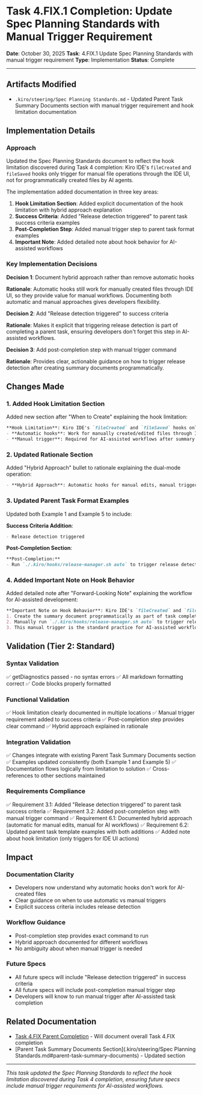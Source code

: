 # Task 4.FIX.1 Completion: Update Spec Planning Standards with Manual Trigger Requirement

**Date**: October 30, 2025
**Task**: 4.FIX.1 Update Spec Planning Standards with manual trigger requirement
**Type**: Implementation
**Status**: Complete

---

## Artifacts Modified

- `.kiro/steering/Spec Planning Standards.md` - Updated Parent Task Summary Documents section with manual trigger requirement and hook limitation documentation

## Implementation Details

### Approach

Updated the Spec Planning Standards document to reflect the hook limitation discovered during Task 4 completion: Kiro IDE's `fileCreated` and `fileSaved` hooks only trigger for manual file operations through the IDE UI, not for programmatically created files by AI agents.

The implementation added documentation in three key areas:

1. **Hook Limitation Section**: Added explicit documentation of the hook limitation with hybrid approach explanation
2. **Success Criteria**: Added "Release detection triggered" to parent task success criteria examples
3. **Post-Completion Step**: Added manual trigger step to parent task format examples
4. **Important Note**: Added detailed note about hook behavior for AI-assisted workflows

### Key Implementation Decisions

**Decision 1**: Document hybrid approach rather than remove automatic hooks

**Rationale**: Automatic hooks still work for manually created files through IDE UI, so they provide value for manual workflows. Documenting both automatic and manual approaches gives developers flexibility.

**Decision 2**: Add "Release detection triggered" to success criteria

**Rationale**: Makes it explicit that triggering release detection is part of completing a parent task, ensuring developers don't forget this step in AI-assisted workflows.

**Decision 3**: Add post-completion step with manual trigger command

**Rationale**: Provides clear, actionable guidance on how to trigger release detection after creating summary documents programmatically.

## Changes Made

### 1. Added Hook Limitation Section

Added new section after "When to Create" explaining the hook limitation:

```markdown
**Hook Limitation**: Kiro IDE's `fileCreated` and `fileSaved` hooks only trigger for manual file operations through the IDE UI, not for programmatically created files by AI agents. This requires a hybrid approach:
- **Automatic hooks**: Work for manually created/edited files through IDE UI
- **Manual trigger**: Required for AI-assisted workflows after summary document creation
```

### 2. Updated Rationale Section

Added "Hybrid Approach" bullet to rationale explaining the dual-mode operation:

```markdown
- **Hybrid Approach**: Automatic hooks for manual edits, manual trigger for AI workflows ensures release detection works in all scenarios.
```

### 3. Updated Parent Task Format Examples

Updated both Example 1 and Example 5 to include:

**Success Criteria Addition**:
```markdown
- Release detection triggered
```

**Post-Completion Section**:
```markdown
**Post-Completion:**
- Run `./.kiro/hooks/release-manager.sh auto` to trigger release detection
```

### 4. Added Important Note on Hook Behavior

Added detailed note after "Forward-Looking Note" explaining the workflow for AI-assisted development:

```markdown
**Important Note on Hook Behavior**: Kiro IDE's `fileCreated` and `fileSaved` hooks only trigger for manual file operations through the IDE UI, not for programmatically created files by AI agents. When working with AI agents to create summary documents:
1. Create the summary document programmatically as part of task completion
2. Manually run `./.kiro/hooks/release-manager.sh auto` to trigger release detection
3. This manual trigger is the standard practice for AI-assisted workflows
```

## Validation (Tier 2: Standard)

### Syntax Validation
✅ getDiagnostics passed - no syntax errors
✅ All markdown formatting correct
✅ Code blocks properly formatted

### Functional Validation
✅ Hook limitation clearly documented in multiple locations
✅ Manual trigger requirement added to success criteria
✅ Post-completion step provides clear command
✅ Hybrid approach explained in rationale

### Integration Validation
✅ Changes integrate with existing Parent Task Summary Documents section
✅ Examples updated consistently (both Example 1 and Example 5)
✅ Documentation flows logically from limitation to solution
✅ Cross-references to other sections maintained

### Requirements Compliance
✅ Requirement 3.1: Added "Release detection triggered" to parent task success criteria
✅ Requirement 3.2: Added post-completion step with manual trigger command
✅ Requirement 6.1: Documented hybrid approach (automatic for manual edits, manual for AI workflows)
✅ Requirement 6.2: Updated parent task template examples with both additions
✅ Added note about hook limitation (only triggers for IDE UI actions)

## Impact

### Documentation Clarity
- Developers now understand why automatic hooks don't work for AI-created files
- Clear guidance on when to use automatic vs manual triggers
- Explicit success criteria includes release detection

### Workflow Guidance
- Post-completion step provides exact command to run
- Hybrid approach documented for different workflows
- No ambiguity about when manual trigger is needed

### Future Specs
- All future specs will include "Release detection triggered" in success criteria
- All future specs will include post-completion manual trigger step
- Developers will know to run manual trigger after AI-assisted task completion

## Related Documentation

- [Task 4.FIX Parent Completion](./task-4-fix-parent-completion.md) - Will document overall Task 4.FIX completion
- [Parent Task Summary Documents Section](.kiro/steering/Spec Planning Standards.md#parent-task-summary-documents) - Updated section

---

*This task updated the Spec Planning Standards to reflect the hook limitation discovered during Task 4 completion, ensuring future specs include manual trigger requirements for AI-assisted workflows.*
